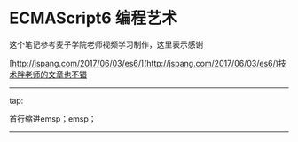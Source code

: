 # ECMAScript6 编程艺术

这个笔记参考麦子学院老师视频学习制作，这里表示感谢

[http://jspang.com/2017/06/03/es6/](http://jspang.com/2017/06/03/es6/)技术胖老师的文章也不错

---

tap:

首行缩进emsp；emsp；

---



